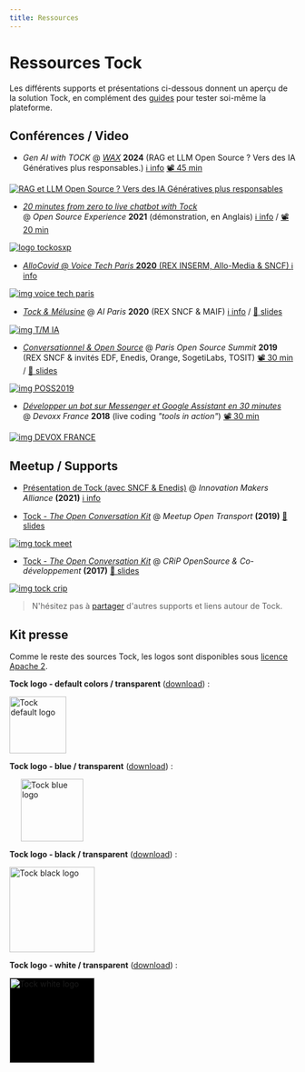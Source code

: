 ```yaml
---
title: Ressources
---
```


# Ressources Tock

Les différents supports et présentations ci-dessous donnent un aperçu de la solution Tock, 
en complément des [guides](../../user/guides.md.md/studio.md)
 pour tester soi-même la plateforme.

## Conférences / Video

* _Gen AI with TOCK_ @ _[WAX](https://www.waxconf.fr/)_
  **2024** (RAG et LLM Open Source ? Vers des IA Génératives plus responsables.)
  [ℹ️ info](https://www.waxconf.fr/#:~:text=RAG%20et%20LLM%20Open%20Source%20%3F%20Vers%20des%20IA%20G%C3%A9n%C3%A9ratives%20plus%20responsables.)
  [📽️ 45 min](https://youtu.be/lYmUeYoVkwc)

[![RAG et LLM Open Source ? Vers des IA Génératives plus responsables](../img/0.jpg)](https://youtu.be/lYmUeYoVkwc)


* _[20 minutes from zero to live chatbot with Tock](https://www.youtube.com/watch?v=UsKkpYL7Hto)_  
  @ _Open Source Experience_ **2021** (démonstration, en Anglais)
  [ℹ️ info](https://www.opensource-experience.com/event/20-minutes-from-zero-to-live-chatbot-with-tock/) /
  [📽️ 20 min](https://www.youtube.com/watch?v=UsKkpYL7Hto)

<a href="https://www.youtube.com/watch?v=UsKkpYL7Hto"
target="tock_osxp">
![logo tockosxp](../img/tockosxp2021.png )

* _AlloCovid_ @ _Voice Tech Paris_
  **2020** (REX INSERM, Allo-Media & SNCF)
  [ℹ️ info](https://www.voicetechparis.com/conferences-2/)

<a href="https://www.voicetechparis.com/conferences-2/"
target="tock_voicetech">
![img voice tech paris](../img/voicetechparis2020.jpeg "Voice Tech Paris")
</a>

* _[Tock & Mélusine](https://fr.slideshare.net/FrancoisN0/tock-mlusine-rex-ia-open-source-aiparis-2020)_ @ _AI Paris_ 
**2020** (REX SNCF & MAIF)
[ℹ️ info](https://aiparis.fr/2020/les-conferences/) /
[🔳 slides](https://fr.slideshare.net/FrancoisN0/tock-mlusine-rex-ia-open-source-aiparis-2020)

<a href="https://fr.slideshare.net/FrancoisN0/tock-mlusine-rex-ia-open-source-aiparis-2020"
target="tock_aiparis">
![img T/M IA](../img/aiparis2020rex.jpg "Tock / Mélusine")
</a>

* _[Conversationnel & Open Source](https://www.youtube.com/watch?v=fTy6uit7Ejg)_ @ _Paris Open Source Summit_ **2019**  
(REX SNCF & invités EDF, Enedis, Orange, SogetiLabs, TOSIT)
[📽️ 30 min](https://www.youtube.com/watch?v=fTy6uit7Ejg) / 
[🔳 slides](https://fr.slideshare.net/FrancoisN0/conversational-ai-open-source-ossparis19)

<a href="https://www.youtube.com/watch?v=fTy6uit7Ejg"
target="tock_poss">
![img POSS2019](../img/POSS2019.jpeg "POSS 2019")
</a>

* _[Développer un bot sur Messenger et Google Assistant en 30 minutes](https://www.youtube.com/watch?v=K4q8ZHw9TuI)_  
@ _Devoxx France_ **2018** (live coding _"tools in action"_)
[📽️ 30 min](https://www.youtube.com/watch?v=K4q8ZHw9TuI)

<a href="https://www.youtube.com/watch?v=K4q8ZHw9TuI"
target="tock_devoxx">
![img DEVOX FRANCE](../img/hq720.webp "MEET UP ")
</a>


## Meetup / Supports

* [Présentation de Tock (avec SNCF & Enedis)](https://www.ima-dt.org/ima/event/detail.html/idConf/952)
  @ _Innovation Makers Alliance_ **(2021)**
  [ℹ️ info](https://www.ima-dt.org/ima/event/detail.html/idConf/952)

<a href="https://www.ima-dt.org/ima/event/detail.html/idConf/952"
target="tock_ima_01_2021">

</a>

* [Tock - _The Open Conversation Kit_](https://fr.slideshare.net/FrancoisN0/tock-the-open-conversation-kit-meetup-open-transport-161569957)
 @ _Meetup Open Transport_ **(2019)**
 [🔳 slides](https://fr.slideshare.net/FrancoisN0/tock-the-open-conversation-kit-meetup-open-transport-161569957)

<a href="https://fr.slideshare.net/FrancoisN0/tock-the-open-conversation-kit-meetup-open-transport-161569957"
target="tock_opentransport">
![img tock meet](../img/TOCKmeet.webp "TOCK MEET")
</a>

* [Tock - _The Open Conversation Kit_](https://fr.slideshare.net/FrancoisN0/tock-the-open-conversation-kit-crip-open-source)
 @ _CRiP OpenSource & Co-développement_ **(2017)**
 [🔳 slides](https://fr.slideshare.net/FrancoisN0/tock-the-open-conversation-kit-crip-open-source)

<a href="https://fr.slideshare.net/FrancoisN0/tock-the-open-conversation-kit-crip-open-source"
target="tock_crip">
![img tock crip](../img/TOCKCRIP.webp "TOCK CRIP")
</a>


> N'hésitez pas à [partager](/home/Titouan.Perivier-Vigouroux/Documents/tock/docs/docs/fr/about/contact.md.md) d'autres supports et liens autour de Tock.

## Kit presse

Comme le reste des sources Tock, les logos sont disponibles sous [licence Apache 2](https://github.com/theopenconversationkit/tock/blob/master/LICENSE).

**Tock logo - default colors / transparent** (<a href="../../img/logo.svg" download="logo-default.svg">download</a>) :

<img alt="Tock default logo" src="../../img/logo.svg" style="width: 100px;">

**Tock logo - blue / transparent** (<a href="../../img/Logo_Tock_Blue.svg" download="logo-blue.svg">download</a>) :

<img alt="Tock blue logo" src="../../img/Logo_Tock_Blue.svg" style="width: 110px; margin-left: 20px;">

**Tock logo - black / transparent** (<a href="../../img/logo-black.svg" download="logo-black.svg">download</a>) :

<img alt="Tock black logo" src="../../img/logo-black.svg" style="width: 150px;">

**Tock logo - white / transparent** (<a href="../../img/Logo_Tock_White.svg" download="logo-white.svg">download</a>) :

<img alt="Tock white logo" src="../../img/Logo_Tock_White.svg" style="width: 150px; background-color: black;">
